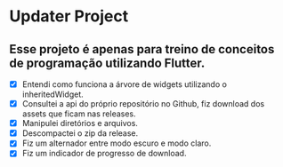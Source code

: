 # Updater Project

## Esse projeto é apenas para treino de conceitos de programação utilizando Flutter.

- [X] Entendi como funciona a árvore de widgets utilizando o inheritedWidget.
- [X] Consultei a api do próprio repositório no Github, fiz download dos assets que ficam nas releases.
- [X] Manipulei diretórios e arquivos.
- [X] Descompactei o zip da release.
- [X] Fiz um alternador entre modo escuro e modo claro.
- [X] Fiz um indicador de progresso de download.
